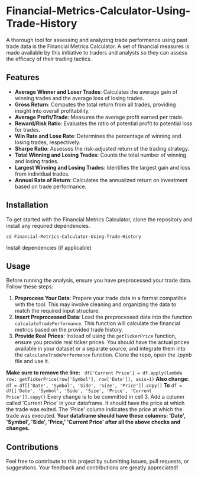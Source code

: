 # Financial-Metrics-Calculator-Using-Trade-History
A thorough tool for assessing and analyzing trade performance using past trade data is the Financial Metrics Calculator. 
A set of financial measures is made available by this initiative to traders and analysts so they can assess the efficacy of their trading tactics.

## Features
- **Average Winner and Loser Trades**: Calculates the average gain of winning trades and the average loss of losing trades.
- **Gross Return**: Computes the total return from all trades, providing insight into overall profitability.
- **Average Profit/Trade**: Measures the average profit earned per trade.
- **Reward/Risk Ratio**: Evaluates the ratio of potential profit to potential loss for trades.
- **Win Rate and Lose Rate**: Determines the percentage of winning and losing trades, respectively.
- **Sharpe Ratio**: Assesses the risk-adjusted return of the trading strategy.
- **Total Winning and Losing Trades**: Counts the total number of winning and losing trades.
- **Largest Winning and Losing Trades**: Identifies the largest gain and loss from individual trades.
- **Annual Rate of Return**: Calculates the annualized return on investment based on trade performance.

## Installation
To get started with the Financial Metrics Calculator, clone the repository and install any required dependencies.
```git clone https://github.com/trippynix/Financial-Metrics-Calculator-Using-Trade-History.git
cd Financial-Metrics-Calculator-Using-Trade-History
```
Install dependencies (if applicable)

## Usage
Before running the analysis, ensure you have preprocessed your trade data.
Follow these steps:
1. **Preprocess Your Data**: Prepare your trade data in a format compatible with the tool. This may involve cleaning and organizing the data to match the required input structure.
2. **Insert Preprocessed Data**: Load the preprocessed data into the function `calculateTradePerformance`. This function will calculate the financial metrics based on the provided trade history.
3. **Provide Real Prices**: Instead of using the `getTickerPrice` function, ensure you provide real ticker prices. You should have the actual prices available in your dataset or a separate source, and integrate them into the `calculateTradePerformance` function.
Clone the repo, open the .ipynb file and use it.

**Make sure to remove the line:**
``` df['Current Price'] = df.apply(lambda row: getTickerPrice(row['Symbol'], row['Date']), axis=1)```
**Also change:**
```df = df[['Date', 'Symbol', 'Side', 'Size', 'Price']].copy()```
**To**
```df = df[['Date', 'Symbol', 'Side', 'Size', 'Price', 'Current Price']].copy()```
Every change is to be committed in cell 3.
Add a column called 'Current Price' in your dataframe. It should have the price at which the trade was exited.
The 'Price' column indicates the price at which the trade was executed.
**Your dataframe should have these columns: 'Date', 'Symbol', 'Side', 'Price,' 'Current Price' after all the above checks and changes.**


## Contributions
Feel free to contribute to this project by submitting issues, pull requests, or suggestions. Your feedback and contributions are greatly appreciated!
